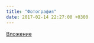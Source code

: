 ```yaml
---
title: "Фотография"
date: 2017-02-14 22:27:00 +0300
---
```



[Вложение](/assets/vk_photos/1/uDQyJzatA80.jpg)
